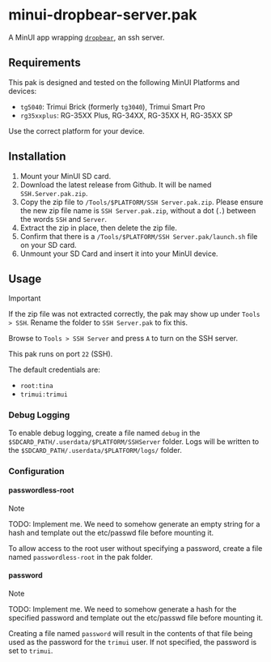 # minui-dropbear-server.pak

A MinUI app wrapping [`dropbear`](https://matt.ucc.asn.au/dropbear/dropbear.html), an ssh server.

## Requirements

This pak is designed and tested on the following MinUI Platforms and devices:

- `tg5040`: Trimui Brick (formerly `tg3040`), Trimui Smart Pro
- `rg35xxplus`: RG-35XX Plus, RG-34XX, RG-35XX H, RG-35XX SP

Use the correct platform for your device.

## Installation

1. Mount your MinUI SD card.
2. Download the latest release from Github. It will be named `SSH.Server.pak.zip`.
3. Copy the zip file to `/Tools/$PLATFORM/SSH Server.pak.zip`. Please ensure the new zip file name is `SSH Server.pak.zip`, without a dot (`.`) between the words `SSH` and `Server`.
4. Extract the zip in place, then delete the zip file.
5. Confirm that there is a `/Tools/$PLATFORM/SSH Server.pak/launch.sh` file on your SD card.
6. Unmount your SD Card and insert it into your MinUI device.

## Usage

> [!IMPORTANT]
> If the zip file was not extracted correctly, the pak may show up under `Tools > SSH`. Rename the folder to `SSH Server.pak` to fix this.

Browse to `Tools > SSH Server` and press `A` to turn on the SSH server.

This pak runs on port `22` (SSH).

The default credentials are:

- `root:tina`
- `trimui:trimui`

### Debug Logging

To enable debug logging, create a file named `debug` in the `$SDCARD_PATH/.userdata/$PLATFORM/SSHServer` folder. Logs will be written to the `$SDCARD_PATH/.userdata/$PLATFORM/logs/` folder.

### Configuration

#### passwordless-root

> [!NOTE]
> TODO: Implement me. We need to somehow generate an empty string for a hash and template out the etc/passwd file before mounting it.

To allow access to the root user without specifying a password, create a file named `passwordless-root` in the pak folder.

#### password

> [!NOTE]
> TODO: Implement me. We need to somehow generate a hash for the specified password and template out the etc/passwd file before mounting it.

Creating a file named `password` will result in the contents of that file being used as the password for the `trimui` user. If not specified, the password is set to `trimui`.
